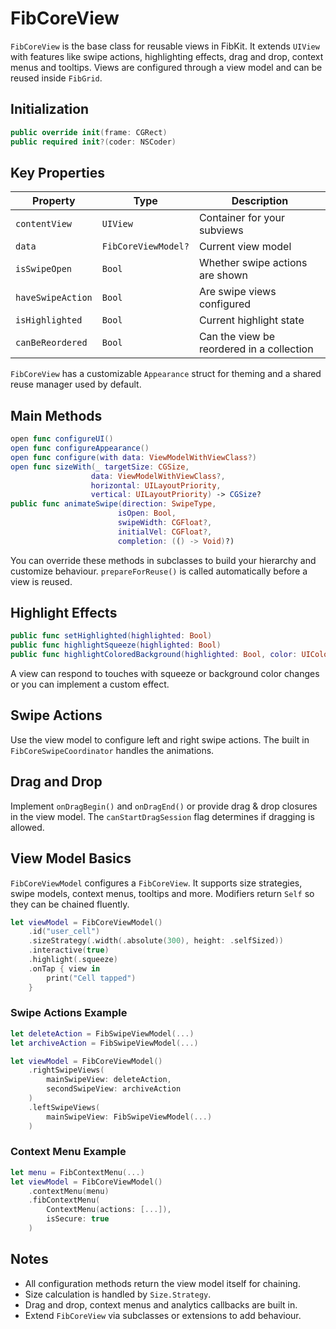 # FibCoreView

`FibCoreView` is the base class for reusable views in FibKit. It extends `UIView`
with features like swipe actions, highlighting effects, drag and drop, context
menus and tooltips. Views are configured through a view model and can be reused
inside `FibGrid`.

## Initialization

```swift
public override init(frame: CGRect)
public required init?(coder: NSCoder)
```

## Key Properties

| Property | Type | Description |
|----------|------|-------------|
| `contentView` | `UIView` | Container for your subviews |
| `data` | `FibCoreViewModel?` | Current view model |
| `isSwipeOpen` | `Bool` | Whether swipe actions are shown |
| `haveSwipeAction` | `Bool` | Are swipe views configured |
| `isHighlighted` | `Bool` | Current highlight state |
| `canBeReordered` | `Bool` | Can the view be reordered in a collection |

`FibCoreView` has a customizable `Appearance` struct for theming and a shared
reuse manager used by default.

## Main Methods

```swift
open func configureUI()
open func configureAppearance()
open func configure(with data: ViewModelWithViewClass?)
open func sizeWith(_ targetSize: CGSize,
                  data: ViewModelWithViewClass?,
                  horizontal: UILayoutPriority,
                  vertical: UILayoutPriority) -> CGSize?
public func animateSwipe(direction: SwipeType,
                        isOpen: Bool,
                        swipeWidth: CGFloat?,
                        initialVel: CGFloat?,
                        completion: (() -> Void)?)
```

You can override these methods in subclasses to build your hierarchy and
customize behaviour. `prepareForReuse()` is called automatically before a view is
reused.

## Highlight Effects

```swift
public func setHighlighted(highlighted: Bool)
public func highlightSqueeze(highlighted: Bool)
public func highlightColoredBackground(highlighted: Bool, color: UIColor? = nil)
```

A view can respond to touches with squeeze or background color changes or you can
implement a custom effect.

## Swipe Actions

Use the view model to configure left and right swipe actions. The built in
`FibCoreSwipeCoordinator` handles the animations.

## Drag and Drop

Implement `onDragBegin()` and `onDragEnd()` or provide drag & drop closures in the
view model. The `canStartDragSession` flag determines if dragging is allowed.

## View Model Basics

`FibCoreViewModel` configures a `FibCoreView`. It supports size strategies, swipe
models, context menus, tooltips and more. Modifiers return `Self` so they can be
chained fluently.

```swift
let viewModel = FibCoreViewModel()
    .id("user_cell")
    .sizeStrategy(.width(.absolute(300), height: .selfSized))
    .interactive(true)
    .highlight(.squeeze)
    .onTap { view in
        print("Cell tapped")
    }
```

### Swipe Actions Example

```swift
let deleteAction = FibSwipeViewModel(...)
let archiveAction = FibSwipeViewModel(...)

let viewModel = FibCoreViewModel()
    .rightSwipeViews(
        mainSwipeView: deleteAction,
        secondSwipeView: archiveAction
    )
    .leftSwipeViews(
        mainSwipeView: FibSwipeViewModel(...)
    )
```

### Context Menu Example

```swift
let menu = FibContextMenu(...)
let viewModel = FibCoreViewModel()
    .contextMenu(menu)
    .fibContextMenu(
        ContextMenu(actions: [...]),
        isSecure: true
    )
```

## Notes

- All configuration methods return the view model itself for chaining.
- Size calculation is handled by `Size.Strategy`.
- Drag and drop, context menus and analytics callbacks are built in.
- Extend `FibCoreView` via subclasses or extensions to add behaviour.

